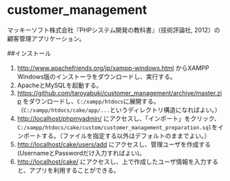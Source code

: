 customer_management
===================

マッキーソフト株式会社『PHPシステム開発の教科書』（技術評論社, 2012）の顧客管理アプリケーション。

##インストール

1. http://www.apachefriends.org/jp/xampp-windows.html からXAMPP Windows版のインストーラをダウンロードし、実行する。
1. ApacheとMySQLを起動する。
1. https://github.com/taroyabuki/customer_management/archive/master.zip をダウンロードし、`C:/xampp/htdocs`に展開する。（`C:/xampp/htdocs/cake/app/...`というディレクトリ構造になればよい。）
1. [http://localhost/phpmyadmin/](http://localhost/phpmyadmin/) にアクセスし、「インポート」をクリック、`C:/xampp/htdocs/cake/custom/customer_management_preparation.sql`をインポートする。（ファイルを指定する以外はデフォルトのままでよい。）
1. [http://localhost/cake/users/add](http://localhost/cake/users/add) にアクセスし、管理ユーザを作成する(UsernameとPasswordだけ入力すればよい)。
1. [http://localhost/cake/](http://localhost/cake/) にアクセスし、上で作成したユーザ情報を入力すると、アプリを利用することができる。
